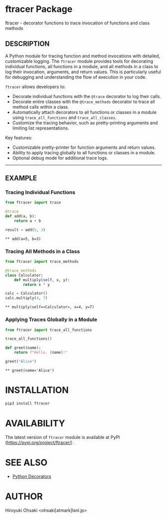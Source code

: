 # ftracer Package

ftracer - decorator functions to trace invocation of functions and class methods

## DESCRIPTION

A Python module for tracing function and method invocations with detailed,
customizable logging. The `ftracer` module provides tools for decorating
individual functions, all functions in a module, and all methods in a class to
log their invocation, arguments, and return values. This is particularly
useful for debugging and understanding the flow of execution in your code.

`ftracer` allows developers to:
- Decorate individual functions with the `@trace` decorator to log their
  calls.
- Decorate entire classes with the `@trace_methods` decorator to trace all
  method calls within a class.
- Automatically attach decorators to all functions or classes in a module
  using `trace_all_functions` and `trace_all_classes`.
- Customize the tracing behavior, such as pretty-printing arguments and
  limiting list representations.

Key features:
- Customizable pretty-printer for function arguments and return values.
- Ability to apply tracing globally to all functions or classes in a module.
- Optional debug mode for additional trace logs.

---

## EXAMPLE

### Tracing Individual Functions

``` python
from ftracer import trace

@trace
def add(a, b):
    return a + b

result = add(5, 3)
```

```
** add(a=5, b=3)
```

### Tracing All Methods in a Class

``` python
from ftracer import trace_methods

@trace_methods
class Calculator:
    def multiply(self, x, y):
        return x * y

calc = Calculator()
calc.multiply(4, 7)
```

```
** multiply(self=<Calculator>, x=4, y=7)
```

### Applying Traces Globally in a Module

``` python
from ftracer import trace_all_functions

trace_all_functions()

def greet(name):
    return f"Hello, {name}!"

greet("Alice")
```

```
** greet(name='Alice')
```

# INSTALLATION

``` sh
pip3 install ftracer
```

# AVAILABILITY

The latest version of `ftracer` module is available at
PyPI (https://pypi.org/project/ftracer/) .

# SEE ALSO

- [Python Decorators](https://docs.python.org/3/glossary.html#term-decorator)

# AUTHOR

Hiroyuki Ohsaki <ohsaki[atmark]lsnl.jp>
